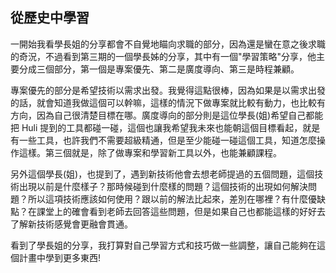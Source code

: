 ## 從歷史中學習

一開始我看學長姐的分享都會不自覺地瞄向求職的部分，因為還是蠻在意之後求職的奇況，不過看到第三期的一個學長姊的分享，其中有一個"學習策略"分享，他主要分成三個部分，第一個是專案優先、第二是廣度導向、第三是時程兼顧。

專案優先的部分是希望技術以需求出發。我覺得這點很棒，因為如果是以需求出發的話，就會知道我做這個可以幹嘛，這樣的情況下做專案就比較有動力，也比較有方向，因為自己很清楚目標在哪。廣度導向的部分則是這位學長(姐)希望自己都能把 Huli 提到的工具都碰一碰，這個也讓我希望我未來也能朝這個目標看起，就是有一些工具，也許我們不需要超級精通，但是至少能碰一碰這個工具，知道怎麼操作這樣。第三個就是，除了做專案和學習新工具以外，也能兼顧課程。

另外這個學長(姐)，也提到了，遇到新技術他會去想老師提過的五個問題，這個技術出現以前是什麼樣子？那時候碰到什麼樣的問題？這個技術的出現如何解決問題？所以這項技術應該如何使用？跟以前的解法比起來，差別在哪裡？有什麼優缺點？在課堂上的確會看到老師去回答這些問題，但是如果自己也都能這樣的好好去了解新技術感覺會更融會貫通。

看到了學長姐的分享，我打算對自己學習方式和技巧做一些調整，讓自己能夠在這個計畫中學到更多東西!
